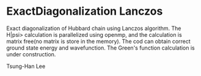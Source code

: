 # ExactDiagonalization Lanczos
Exact diagonalization of Hubbard chain using Lanczos algorithm.
The H|psi> calculation is parallelized using openmp, and the calculation is matrix free(no matrix is store in the memory). The cod can obtain correct ground state energy and wavefunction. The Green's function calculation is under construction.

Tsung-Han Lee
